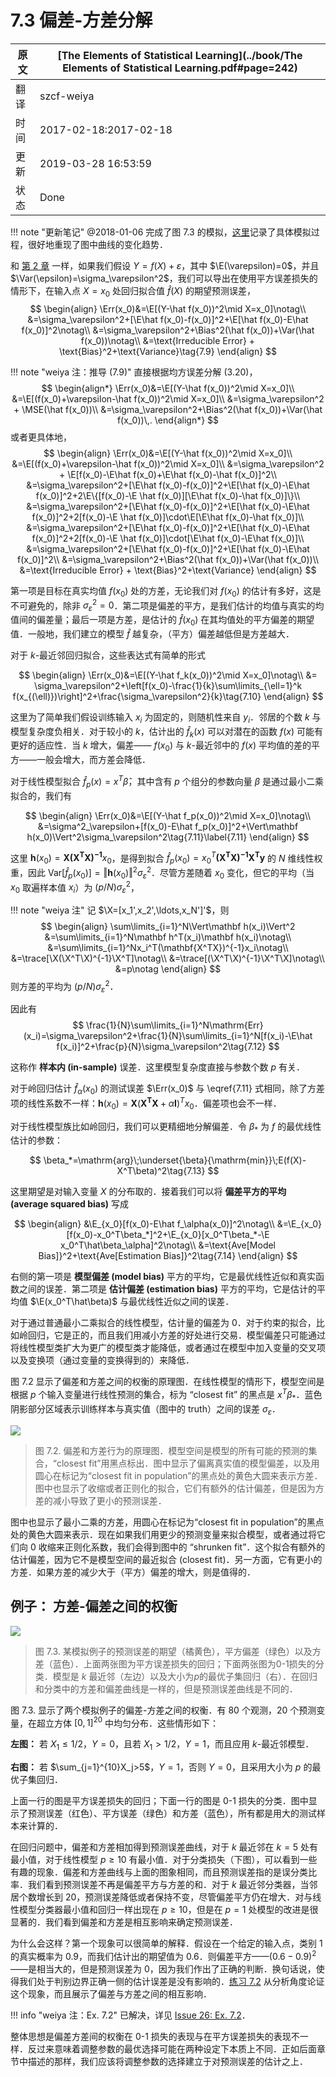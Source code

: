 # 7.3 偏差-方差分解

| 原文   | [The Elements of Statistical Learning](../book/The Elements of Statistical Learning.pdf#page=242) |
| ---- | ---------------------------------------- |
| 翻译   | szcf-weiya                               |
| 时间   | 2017-02-18:2017-02-18                    |
|更新|2019-03-28 16:53:59|
|状态| Done|

!!! note "更新笔记"
    @2018-01-06 完成了图 7.3 的模拟，[这里](../notes/ModelSelection/sim7_3/index.html)记录了具体模拟过程，很好地重现了图中曲线的变化趋势．

和 [第 2 章](../02-Overview-of-Supervised-Learning/2.4-Statistical-Decision-Theory/index.html) 一样，如果我们假设 $Y=f(X)+\varepsilon$，其中 $\E(\varepsilon)=0$，并且 $\Var(\epsilon)=\sigma_\varepsilon^2$，我们可以导出在使用平方误差损失的情形下，在输入点 $X=x_0$ 处回归拟合值 $\hat f(X)$ 的期望预测误差，
$$
\begin{align}
\Err(x_0)&=\E[(Y-\hat f(x_0))^2\mid X=x_0]\notag\\
&=\sigma_\varepsilon^2+[\E\hat f(x_0)-f(x_0)]^2+\E[\hat f(x_0)-E\hat f(x_0)]^2\notag\\
&=\sigma_\varepsilon^2+\Bias^2(\hat f(x_0))+\Var(\hat f(x_0))\notag\\
&=\text{Irreducible Error} + \text{Bias}^2+\text{Variance}\tag{7.9}
\end{align}
$$

!!! note "weiya 注：推导 (7.9)"
    <!--
    (7.9) 其实暗含 $\E f(x_0)\E\hat f(x_0)=\E(f(x_0)\hat f(x_0))$，这显然成立，因为我们训练 $\hat f$ 时，完全不知道真实的 $f$，故它们独立．
    $$
    \begin{align}
    \Err(x_0)&=E[(Y-\hat f(x_0))^2\mid X=x_0]\\
    &=E[(f(x_0)+\varepsilon-\hat f(x_0))^2\mid X=x_0]\\
    &=\sigma_\varepsilon^2 + E[f(x_0)-E\hat f(x_0)+E\hat f(x_0)-\hat f(x_0)]^2\\
    &=\sigma_\varepsilon^2+[E\hat f(x_0)-f(x_0)]^2+E[\hat f(x_0)-E\hat f(x_0)]^2+Ef(x_0)E\hat f(x_0)-E(f(x_0)\hat f(x_0))\\
    &=\sigma_\varepsilon^2+[E\hat f(x_0)-f(x_0)]^2+E[\hat f(x_0)-E\hat f(x_0)]^2\\
    &=\sigma_\varepsilon^2+Bias^2(\hat f(x_0))+Var(\hat f(x_0))\\
    &=\text{Irreducible Error} + \text{Bias}^2+\text{Variance}
    \end{align}
    $$
    -->
    直接根据均方误差分解 (3.20)，
    $$
    \begin{align*}
    \Err(x_0)&=\E[(Y-\hat f(x_0))^2\mid X=x_0]\\
    &=\E[(f(x_0)+\varepsilon-\hat f(x_0))^2\mid X=x_0]\\
    &=\sigma_\varepsilon^2 + \MSE(\hat f(x_0))\\
    &=\sigma_\varepsilon^2+\Bias^2(\hat f(x_0))+\Var(\hat f(x_0))\,.
    \end{align*}
    $$
    或者更具体地，
    $$
    \begin{align}
    \Err(x_0)&=\E[(Y-\hat f(x_0))^2\mid X=x_0]\\
    &=\E[(f(x_0)+\varepsilon-\hat f(x_0))^2\mid X=x_0]\\
    &=\sigma_\varepsilon^2 + \E[f(x_0)-\E\hat f(x_0)+\E\hat f(x_0)-\hat f(x_0)]^2\\
    &=\sigma_\varepsilon^2+[\E\hat f(x_0)-f(x_0)]^2+\E[\hat f(x_0)-\E\hat f(x_0)]^2+2\E\{[f(x_0)-\E \hat f(x_0)][\E\hat f(x_0)-\hat f(x_0)]\}\\
    &=\sigma_\varepsilon^2+[\E\hat f(x_0)-f(x_0)]^2+\E[\hat f(x_0)-\E\hat f(x_0)]^2+2[f(x_0)-\E \hat f(x_0)]\cdot\E[\E\hat f(x_0)-\hat f(x_0)]\\
    &=\sigma_\varepsilon^2+[\E\hat f(x_0)-f(x_0)]^2+\E[\hat f(x_0)-\E\hat f(x_0)]^2+2[f(x_0)-\E \hat f(x_0)]\cdot[\E\hat f(x_0)-\E\hat f(x_0)]\\
    &=\sigma_\varepsilon^2+[\E\hat f(x_0)-f(x_0)]^2+\E[\hat f(x_0)-\E\hat f(x_0)]^2\\
    &=\sigma_\varepsilon^2+\Bias^2(\hat f(x_0))+\Var(\hat f(x_0))\\
    &=\text{Irreducible Error} + \text{Bias}^2+\text{Variance}
    \end{align}
    $$

第一项是目标在真实均值 $f(x_0)$ 处的方差，无论我们对 $f(x_0)$ 的估计有多好，这是不可避免的，除非 $\sigma_\varepsilon^2=0$．第二项是偏差的平方，是我们估计的均值与真实的均值间的偏差量；最后一项是方差，是估计的 $\hat f(x_0)$ 在其均值处的平方偏差的期望值．一般地，我们建立的模型 $\hat f$ 越复杂，（平方）偏差越低但是方差越大．

对于 $k$-最近邻回归拟合，这些表达式有简单的形式

$$
\begin{align}
\Err(x_0)&=\E[(Y-\hat f_k(x_0))^2\mid X=x_0]\notag\\
&= \sigma_\varepsilon^2+\left[f(x_0)-\frac{1}{k}\sum\limits_{\ell=1}^k f(x_{(\ell)})\right]^2+\frac{\sigma_\varepsilon^2}{k}\tag{7.10}
\end{align}
$$

这里为了简单我们假设训练输入 $x_i$ 为固定的，则随机性来自 $y_i$．邻居的个数 $k$ 与模型复杂度负相关．对于较小的 $k$，估计出的 $\hat f_k(x)$ 可以对潜在的函数 $f(x)$ 可能有更好的适应性．当 $k$ 增大，偏差—— $f(x_0)$ 与 $k$-最近邻中的 $f(x)$ 平均值的差的平方——一般会增大，而方差会降低．

对于线性模型拟合 $\hat f_p(x)=x^T\hat\beta$，其中含有 $p$ 个组分的参数向量 $\beta$ 是通过最小二乘拟合的，我们有

$$
\begin{align}
\Err(x_0)&=\E[(Y-\hat f_p(x_0))^2\mid X=x_0]\notag\\
&=\sigma^2_\varepsilon+[f(x_0)-E\hat f_p(x_0)]^2+\Vert\mathbf h(x_0)\Vert^2\sigma_\varepsilon^2\tag{7.11}\label{7.11}
\end{align}
$$

这里 $\mathbf h(x_0)=\mathbf{X(X^TX)^{-1}}x_0$，是得到拟合 $\hat f_p(x_0)=x_0^T\mathbf{(X^TX)^{-1}X^Ty}$ 的 $N$ 维线性权重，因此 $\mathrm{Var}[\hat f_p(x_0)]=\Vert \mathbf h(x_0)\Vert^2\sigma_\varepsilon^2$．尽管方差随着 $x_0$ 变化，但它的平均（当 $x_0$ 取遍样本值 $x_i$）为 $(p/N)\sigma^2_\varepsilon$，

!!! note "weiya 注"
    记 $\X=[x_1',x_2',\ldots,x_N']'$，则
    $$
    \begin{align}
    \sum\limits_{i=1}^N\Vert\mathbf h(x_i)\Vert^2
    &=\sum\limits_{i=1}^N\mathbf h^T(x_i)\mathbf h(x_i)\notag\\
    &=\sum\limits_{i=1}^Nx_i^T(\mathbf{X^TX})^{-1}x_i\notag\\
    &=\trace[\X(\X^T\X)^{-1}\X^T]\notag\\
    &=\trace[(\X^T\X)^{-1}\X^T\X]\notag\\
    &=p\notag
    \end{align}
    $$
    则方差的平均为 $(p/N)\sigma_\varepsilon^2$．

因此有
$$
\frac{1}{N}\sum\limits_{i=1}^N\mathrm{Err}(x_i)=\sigma_\varepsilon^2+\frac{1}{N}\sum\limits_{i=1}^N[f(x_i)-\E\hat f(x_i)]^2+\frac{p}{N}\sigma_\varepsilon^2\tag{7.12}
$$

这称作 **样本内 (in-sample)** 误差．这里模型复杂度直接与参数个数 $p$ 有关．

对于岭回归估计 $\hat f_\alpha(x_0)$ 的测试误差 $\Err(x_0)$ 与 \eqref{7.11} 式相同，除了方差项的线性系数不一样：$\mathbf h(x_0)=\mathbf X(\mathbf {X^TX}+\alpha\mathbf I)^Tx_0$．偏差项也会不一样．

对于线性模型族比如岭回归，我们可以更精细地分解偏差．令 $\beta_*$ 为 $f$ 的最优线性估计的参数：

$$
\beta_*=\mathrm{arg}\;\underset{\beta}{\mathrm{min}}\;E(f(X)-X^T\beta)^2\tag{7.13}
$$

这里期望是对输入变量 $X$ 的分布取的．接着我们可以将 **偏差平方的平均 (average squared bias)** 写成

$$
\begin{align}
&\E_{x_0}[f(x_0)-E\hat f_\alpha(x_0)]^2\notag\\
&=\E_{x_0}[f(x_0)-x_0^T\beta_*]^2+\E_{x_0}[x_0^T\beta_*-\E x_0^T\hat\beta_\alpha]^2\notag\\
&=\text{Ave[Model Bias]}^2+\text{Ave[Estimation Bias]}^2\tag{7.14}
\end{align}
$$

右侧的第一项是 **模型偏差 (model bias)** 平方的平均，它是最优线性近似和真实函数之间的误差．第二项是 **估计偏差 (estimation bias)** 平方的平均，它是估计的平均值 $\E(x_0^T\hat\beta)$ 与最优线性近似之间的误差．

对于通过普通最小二乘拟合的线性模型，估计量的偏差为 0．对于约束的拟合，比如岭回归，它是正的，而且我们用减小方差的好处进行交易．模型偏差只可能通过将线性模型类扩大为更广的模型类才能降低，或者通过在模型中加入变量的交叉项以及变换项（通过变量的变换得到的）来降低．

图 7.2 显示了偏差和方差之间的权衡的原理图．在线性模型的情形下，模型空间是根据 $p$ 个输入变量进行线性预测的集合，标为 “closest fit” 的黑点是 $x^T\beta_*$．蓝色阴影部分区域表示训练样本与真实值（图中的 truth）之间的误差 $\sigma_\varepsilon$．

![](../img/07/fig7.2.png)

> 图 7.2. 偏差和方差行为的原理图．模型空间是模型的所有可能的预测的集合，“closest fit”用黑点标出．图中显示了偏离真实值的模型偏差，以及用圆心在标记为“closest fit in population”的黑点处的黄色大圆来表示方差．图中也显示了收缩或者正则化的拟合，它们有额外的估计偏差，但是因为方差的减小导致了更小的预测误差．

图中也显示了最小二乘的方差，用圆心在标记为“closest fit in population”的黑点处的黄色大圆来表示．现在如果我们用更少的预测变量来拟合模型，或者通过将它们向 0 收缩来正则化系数，我们会得到图中的 “shrunken fit”．这个拟合有额外的估计偏差，因为它不是模型空间的最近拟合 (closest fit)．另一方面，它有更小的方差．如果方差的减少大于（平方）偏差的增大，则是值得的．

## 例子： 方差-偏差之间的权衡

![](../img/07/fig7.3.png)

> 图 7.3. 某模拟例子的预测误差的期望（橘黄色），平方偏差（绿色）以及方差（蓝色）．上面两张图为平方误差损失的回归；下面两张图为0-1损失的分类．模型是 $k$ 最近邻（左边）以及大小为$p$的最优子集回归（右）．在回归和分类中的方差和偏差曲线是一样的，但是预测误差曲线是不同的．

图 7.3. 显示了两个模拟例子的偏差-方差之间的权衡．有 80 个观测，20 个预测变量，在超立方体 $[0,1]^{20}$ 中均匀分布．这些情形如下：

**左图：** 若 $X_1\le 1/2$，$Y=0$，且若 $X_1>1/2$，$Y=1$，而且应用 $k$-最近邻模型．

**右图：** 若 $\sum_{j=1}^{10}X_j>5$，$Y=1$，否则 $Y=0$，且采用大小为 $p$ 的最优子集回归．

上面一行的图是平方误差损失的回归；下面一行的图是 0-1 损失的分类．图中显示了预测误差（红色）、平方误差（绿色）和方差（蓝色），所有都是用大的测试样本来计算的．

在回归问题中，偏差和方差相加得到预测误差曲线，对于 $k$ 最近邻在 $k=5$ 处有最小值，对于线性模型 $p\ge 10$ 有最小值．对于分类损失（下图），可以看到一些有趣的现象．偏差和方差曲线与上面的图象相同，而且预测误差指的是误分类比率．我们看到预测误差不再是偏差平方与方差的和．对于 $k$ 最近邻分类器，当邻居个数增长到 20，预测误差降低或者保持不变，尽管偏差平方仍在增大．对与线性模型分类器最小值和回归一样出现在 $p\ge 10$，但是在 $p=1$ 处模型的改进是很显著的．我们看到偏差和方差是相互影响来确定预测误差．

为什么会这样？第一个现象可以很简单的解释．假设在一个给定的输入点，类别 1 的真实概率为 0.9，而我们估计出的期望值为 0.6．则偏差平方——$(0.6-0.9)^2$——是相当大的，但是预测误差为 0，因为我们作出了正确的判断．换句话说，使得我们处于判别边界正确一侧的估计误差是没有影响的．[练习 7.2](https://github.com/szcf-weiya/ESL-CN/issues/26) 从分析角度论证这个现象，而且展示了偏差与方差之间的相互影响．

!!! info "weiya 注：Ex. 7.2"
    已解决，详见 [Issue 26: Ex. 7.2](https://github.com/szcf-weiya/ESL-CN/issues/26)．

整体思想是偏差方差间的权衡在 0-1 损失的表现与在平方误差损失的表现不一样．反过来意味着调整参数的最优选择可能在两种设定下本质上不同．正如后面章节中描述的那样，我们应该将调整参数的选择建立于对预测误差的估计之上．
